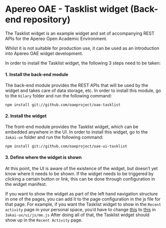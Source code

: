 # Apereo OAE - Tasklist widget (Back-end repository)

The Tasklist widget is an example widget and set of accompanying REST APIs for the Apereo Open Academic Environment.

Whilst it is not suitable for production use, it can be used as an introduction into Apereo OAE widget development.

In order to install the Tasklist widget, the following 3 steps need to be taken:

#### 1. Install the back-end module

The back-end module provides the REST APIs that will be used by the widget and takes care of data storage, etc.
In order to install this module, go to the `Hilary` folder and run the following command:

```
npm install git://github.com/oaeproject/oae-tasklist
```

#### 2. Install the widget

The front-end module provides the Tasklist widget, which can be embedded anywhere in the UI.
In order to install this widget, go to the `3akai-ux` folder and run the following command:

```
npm install git://github.com/oaeproject/oae-ui-tasklist
```

#### 3. Define where the widget is shown

At this point, the UI is aware of the existence of the widget, but doesn’t yet know where it needs to be shown. If the widget needs to be triggered by clicking a certain button or link, this can be done through configuration in the widget manifest.

If you want to show the widget as part of the left hand navigation structure in one of the pages, you can add it to the page configuration in the js file for that page.
For example, if you want the Tasklist widget to show in the `Recent activity` page in your personal space, you’d have to change [this](https://gist.github.com/nicolaasmatthijs/97bdf6b71186c69ba021) to [this](https://gist.github.com/nicolaasmatthijs/dd8a0a46d9f276ad001b) in `3akai-ux/ui/js/me.js`
After doing all of that, the Tasklist widget should show up in the `Recent Activity` page.

